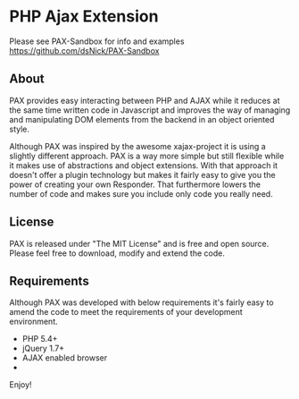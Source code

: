 PHP Ajax Extension
===========
Please see PAX-Sandbox for info and examples
https://github.com/dsNick/PAX-Sandbox

About
-------------

PAX provides easy interacting between PHP and AJAX while it reduces at the same time written code in Javascript and improves the way of managing and manipulating DOM elements from the backend in an object oriented style.

Although PAX was inspired by the awesome xajax-project it is using a slightly different approach. PAX is a way more simple but still flexible while it makes use of abstractions and object extensions. With that approach it doesn't offer a plugin technology but makes it fairly easy to give you the power of creating your own Responder. That furthermore lowers the number of code and makes sure you include only code you really need.

License
-------------

PAX is released under "The MIT License" and is free and open source. Please feel free to download, modify and extend the code.

Requirements
-------------

Although PAX was developed with below requirements it's fairly easy to amend the code to meet the requirements of your development environment.

* PHP 5.4+
* jQuery 1.7+
* AJAX enabled browser
* 
Enjoy!
